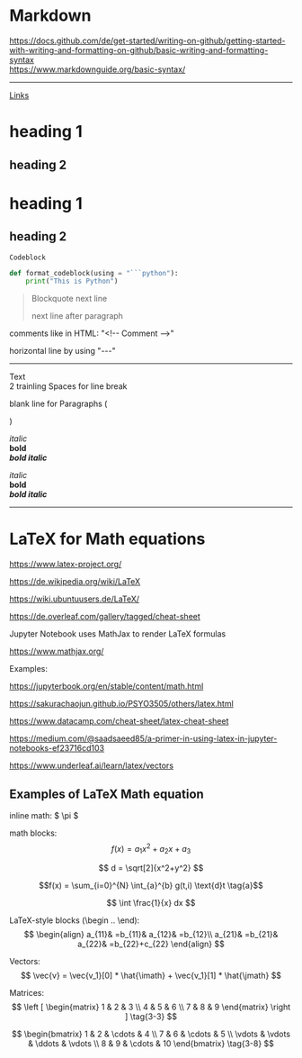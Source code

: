 # Markdown
https://docs.github.com/de/get-started/writing-on-github/getting-started-with-writing-and-formatting-on-github/basic-writing-and-formatting-syntax  
https://www.markdownguide.org/basic-syntax/  

---

[Links](http://i_dont_like_this.com)

# heading 1

## heading 2

heading 1
=========

heading 2
---------

```
Codeblock
```

```python
def format_codeblock(using = "```python"):
    print("This is Python")
```

> Blockquote
> next line
> 
> next line after paragraph


<!-- Comment --> 
comments like in HTML: "\<!-- Comment -->"

horizontal line by using "---"

---

Text  
2 trainling Spaces for line break <br>  

blank line for Paragraphs (<p></p>)

*italic*  
**bold**  
***bold italic***  

_italic_  
__bold__  
___bold italic___  

---

# LaTeX for Math equations

https://www.latex-project.org/

https://de.wikipedia.org/wiki/LaTeX

https://wiki.ubuntuusers.de/LaTeX/

https://de.overleaf.com/gallery/tagged/cheat-sheet

Jupyter Notebook uses MathJax to render LaTeX formulas

https://www.mathjax.org/

Examples:

https://jupyterbook.org/en/stable/content/math.html

https://sakurachaojun.github.io/PSYO3505/others/latex.html

https://www.datacamp.com/cheat-sheet/latex-cheat-sheet

https://medium.com/@saadsaeed85/a-primer-in-using-latex-in-jupyter-notebooks-ef23716cd103

https://www.underleaf.ai/learn/latex/vectors


## Examples of LaTeX Math equation

inline math: $ \pi $

math blocks:
$$
f(x) = a_1 x^2 + a_2 x + a_3
$$

$$
d = \sqrt[2]{x^2+y^2}
$$

$$f(x) = \sum_{i=0}^{N} \int_{a}^{b} g(t,i) \text{d}t \tag{a}$$

$$
\int \frac{1}{x} dx
$$

LaTeX-style blocks (\\begin .. \\end):
$$
\begin{align}
a_{11}& =b_{11}&
  a_{12}& =b_{12}\\
a_{21}& =b_{21}&
  a_{22}& =b_{22}+c_{22}
\end{align}
$$

Vectors:
$$
\vec{v} = \vec{v_1}[0] * \hat{\imath} + \vec{v_1}[1] * \hat{\jmath}
$$

Matrices:
$$
\left [
\begin{matrix}
1 & 2 & 3 \\
4 & 5 & 6 \\
7 & 8 & 9
\end{matrix}
\right ] \tag{3-3}
$$

$$
\begin{bmatrix}
1 & 2 & \cdots & 4 \\
7 & 6 & \cdots & 5 \\
\vdots & \vdots & \ddots & \vdots \\
8 & 9 & \cdots & 10
\end{bmatrix} \tag{3-8}
$$

